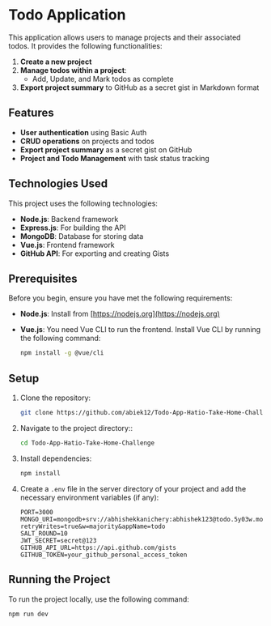# Todo Application

This application allows users to manage projects and their associated todos. It provides the following functionalities:
1. **Create a new project**
2. **Manage todos within a project**:
   - Add, Update, and Mark todos as complete
3. **Export project summary** to GitHub as a secret gist in Markdown format

## Features

- **User authentication** using Basic Auth
- **CRUD operations** on projects and todos
- **Export project summary** as a secret gist on GitHub
- **Project and Todo Management** with task status tracking

## Technologies Used

This project uses the following technologies:

- **Node.js**: Backend framework
- **Express.js**: For building the API
- **MongoDB**: Database for storing data
- **Vue.js**: Frontend framework
- **GitHub API**: For exporting and creating Gists

## Prerequisites

Before you begin, ensure you have met the following requirements:

- **Node.js**: Install from [https://nodejs.org](https://nodejs.org)
- **Vue.js**: You need Vue CLI to run the frontend. Install Vue CLI by running the following command:
  
    ```bash
    npm install -g @vue/cli
    ```
    
## Setup

1. Clone the repository:

    ```bash
    git clone https://github.com/abiek12/Todo-App-Hatio-Take-Home-Challenge-.git
    ```
    
2. Navigate to the project directory::

    ```bash
    cd Todo-App-Hatio-Take-Home-Challenge
    ```

3. Install dependencies:

    ```bash
    npm install
    ```

4. Create a `.env` file in the server directory of your project and add the necessary environment variables (if any):

    ```env
    PORT=3000
    MONGO_URI=mongodb+srv://abhishekkanichery:abhishek123@todo.5y03w.mongodb.net/?retryWrites=true&w=majority&appName=todo
    SALT_ROUND=10
    JWT_SECRET=secret@123
    GITHUB_API_URL=https://api.github.com/gists
    GITHUB_TOKEN=your_github_personal_access_token
    ```

## Running the Project

To run the project locally, use the following command:

```bash
npm run dev
